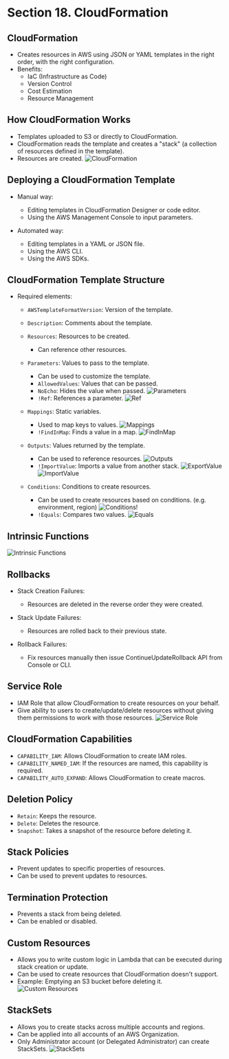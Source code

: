 # Section 18. CloudFormation

## CloudFormation

- Creates resources in AWS using JSON or YAML templates in the right order, with the right configuration.
- Benefits:
  - IaC (Infrastructure as Code)
  - Version Control
  - Cost Estimation
  - Resource Management

## How CloudFormation Works

- Templates uploaded to S3 or directly to CloudFormation.
- CloudFormation reads the template and creates a "stack" (a collection of resources defined in the template).
- Resources are created.
  ![CloudFormation](./images/cloudformation.png)

## Deploying a CloudFormation Template

- Manual way:

  - Editing templates in CloudFormation Designer or code editor.
  - Using the AWS Management Console to input parameters.

- Automated way:

  - Editing templates in a YAML or JSON file.
  - Using the AWS CLI.
  - Using the AWS SDKs.

## CloudFormation Template Structure

- Required elements:

  - `AWSTemplateFormatVersion`: Version of the template.

  - `Description`: Comments about the template.

  - `Resources`: Resources to be created.

    - Can reference other resources.

  - `Parameters`: Values to pass to the template.

    - Can be used to customize the template.
    - `AllowedValues`: Values that can be passed.
    - `NoEcho`: Hides the value when passed.
      ![Parameters](./images/parameters.png)
    - `!Ref`: References a parameter.
      ![Ref](./images/ref.png)

  - `Mappings`: Static variables.

    - Used to map keys to values.
      ![Mappings](./images/mappings.png)
    - `!FindInMap`: Finds a value in a map.
      ![FindInMap](./images/findinmap.png)

  - `Outputs`: Values returned by the template.

    - Can be used to reference resources.
      ![Outputs](./images/outputs.png)
    - `!ImportValue`: Imports a value from another stack.
      ![ExportValue](./images/export-value.png)
      ![ImportValue](./images/import-value.png)

  - `Conditions`: Conditions to create resources.

    - Can be used to create resources based on conditions. (e.g. environment, region)
      ![Conditions](./images/conditions.png)!
    - `!Equals`: Compares two values.
      ![Equals](./images/equals.png)

## Intrinsic Functions

![Intrinsic Functions](./images/intrinsic-functions.png)

## Rollbacks

- Stack Creation Failures:

  - Resources are deleted in the reverse order they were created.

- Stack Update Failures:

  - Resources are rolled back to their previous state.

- Rollback Failures:

  - Fix resources manually then issue ContinueUpdateRollback API from Console or CLI.

## Service Role

- IAM Role that allow CloudFormation to create resources on your behalf.
- Give ability to users to create/update/delete resources without giving them permissions to work with those resources.
  ![Service Role](./images/service-role.png)

## CloudFormation Capabilities

- `CAPABILITY_IAM`: Allows CloudFormation to create IAM roles.
- `CAPABILITY_NAMED_IAM`: If the resources are named, this capability is required.
- `CAPABILITY_AUTO_EXPAND`: Allows CloudFormation to create macros.

## Deletion Policy

- `Retain`: Keeps the resource.
- `Delete`: Deletes the resource.
- `Snapshot`: Takes a snapshot of the resource before deleting it.

## Stack Policies

- Prevent updates to specific properties of resources.
- Can be used to prevent updates to resources.

## Termination Protection

- Prevents a stack from being deleted.
- Can be enabled or disabled.

## Custom Resources

- Allows you to write custom logic in Lambda that can be executed during stack creation or update.
- Can be used to create resources that CloudFormation doesn't support.
- Example: Emptying an S3 bucket before deleting it.
  ![Custom Resources](./images/custom-resources.png)

## StackSets

- Allows you to create stacks across multiple accounts and regions.
- Can be applied into all accounts of an AWS Organization.
- Only Administrator account (or Delegated Administrator) can create StackSets.
  ![StackSets](./images/stacksets.png)
